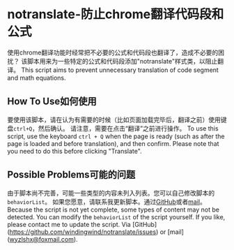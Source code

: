 # notranslate-防止chrome翻译代码段和公式
使用chrome翻译功能时经常把不必要的公式和代码段也翻译了，造成不必要的困扰？
该脚本用来为一些特定的公式和代码段添加"notranslate"样式类，以阻止翻译。
This script aims to prevent unnecessary translation of code segment and math equations.

## How To Use如何使用
要使用该脚本，请在认为有需要的时候（比如页面加载完毕后，翻译之前）使用键盘`ctrl+Q`，然后确认。
请注意，需要在点击“翻译”之前进行操作。
To use this script, use the keyboard `ctrl + Q` when the page is ready (such as after the page is loaded and before translation), and then confirm.
Please note that you need to do this before clicking "Translate".

## Possible Problems可能的问题
由于脚本尚不完善，可能一些类型的内容未列入列表。您可以自己修改脚本的`behaviorList`。
如果您愿意，请联系我更新脚本。通过[GitHub](https://github.com/windingwind/notranslate/issues)或者[mail](wyzlshx@foxmail.com)。
Because the script is not yet complete, some types of content may not be detected. You can modify the `behaviorList` of the script yourself.
If you like, please contact me to update the script. Via [GitHub] (https://github.com/windingwind/notranslate/issues) or [mail] (wyzlshx@foxmail.com).

